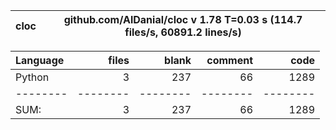 cloc|github.com/AlDanial/cloc v 1.78  T=0.03 s (114.7 files/s, 60891.2 lines/s)
--- | ---

Language|files|blank|comment|code
:-------|-------:|-------:|-------:|-------:
Python|3|237|66|1289
--------|--------|--------|--------|--------
SUM:|3|237|66|1289
